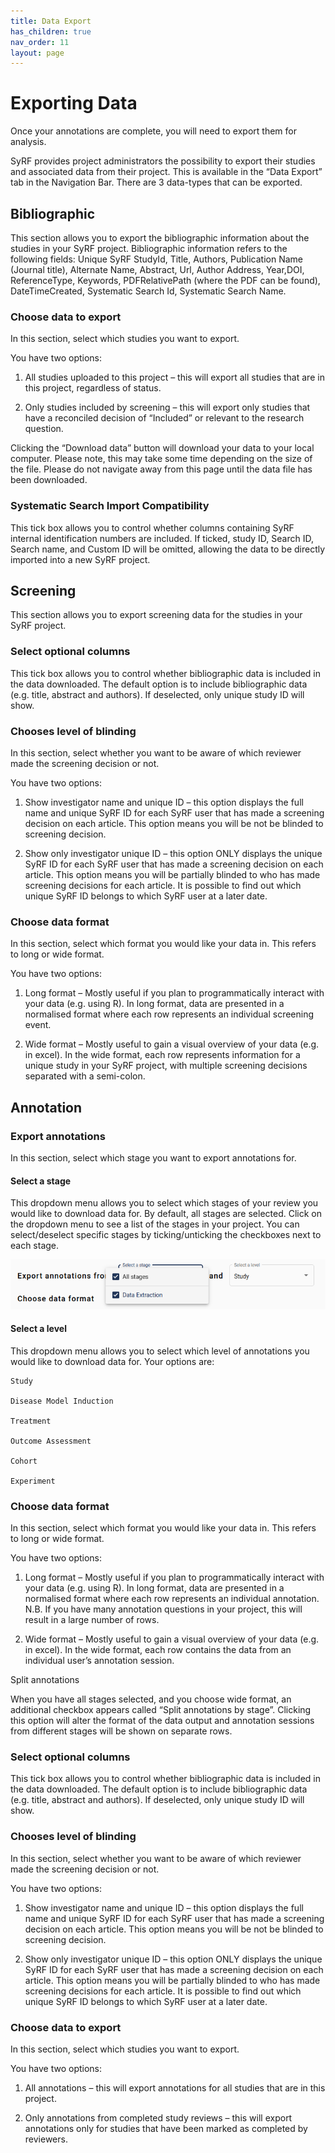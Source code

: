 ```yaml
---
title: Data Export
has_children: true
nav_order: 11
layout: page
---
```



# Exporting Data

Once your annotations are complete, you will need to export them for analysis. 

SyRF provides project administrators the possibility to export their studies and associated data from their project. This is available in the “Data Export” tab in the Navigation Bar. There are 3 data-types that can be exported.

## Bibliographic  

This section allows you to export the bibliographic information about the studies in your SyRF project. Bibliographic information refers to the following fields: Unique SyRF StudyId, Title, Authors, Publication Name (Journal title), Alternate Name, Abstract, Url, Author Address, Year,DOI, ReferenceType, Keywords, PDFRelativePath (where the PDF can be found), DateTimeCreated, Systematic Search Id, Systematic Search Name.  

### Choose data to export  

In this section, select which studies you want to export. 

You have two options:  

1. All studies uploaded to this project – this will export all studies that are in this project, regardless of status.  

2. Only studies included by screening – this will export only studies that have a reconciled decision of “Included” or relevant to the research question.  
 
Clicking the “Download data” button will download your data to your local computer. Please note, this may take some time depending on the size of the file. Please do not navigate away from this page until the data file has been downloaded.  

### Systematic Search Import Compatibility

This tick box allows you to control whether columns containing SyRF internal identification numbers are included. If ticked, study ID, Search ID, Search name, and Custom ID will be omitted, allowing the data to be directly imported into a new SyRF project.
 
## Screening 

This section allows you to export screening data for the studies in your SyRF project. 

### Select optional columns  

This tick box allows you to control whether bibliographic data is included in the data downloaded. The default option is to include bibliographic data (e.g. title, abstract and authors). If deselected, only unique study ID will show. 

### Chooses level of blinding  

In this section, select whether you want to be aware of which reviewer made the screening decision or not. 

You have two options:  

1.  Show investigator name and unique ID – this option displays the full name and unique SyRF ID for each SyRF user that has made a screening decision on each article. This option means you will be not be blinded to screening decision.   

2. Show only investigator unique ID – this option ONLY displays the unique SyRF ID for each SyRF user that has made a screening decision on each article. This option means you will be partially blinded to who has made screening decisions for each article. It is possible to find out which unique SyRF ID belongs to which SyRF user at a later date.  
 
### Choose data format 

In this section, select which format you would like your data in. This refers to long or wide format.  

You have two options:  

1.  Long format – Mostly useful if you plan to programmatically interact with your data (e.g. using R).  In long format, data are presented in a normalised format where each row represents an individual screening event.  

2.  Wide format – Mostly useful to gain a visual overview of your data (e.g. in excel). In the wide format, each row represents information for a unique study in your SyRF project, with multiple screening decisions separated with a semi-colon. 

 
## Annotation  

### Export annotations 

In this section, select which stage you want to export annotations for. 
 
#### Select a stage 

This dropdown menu allows you to select which stages of your review you would like to download data for. By default, all stages are selected. Click on the dropdown menu to see a list of the stages in your project. You can select/deselect specific stages by ticking/unticking the checkboxes next to each stage.  

![alt text](figs/Fig_ExportDataAnnotation_dropdown.png)

 
#### Select a level 

This dropdown menu allows you to select which level of annotations you would like to download data for. Your options are:  

    Study 

    Disease Model Induction  

    Treatment  

    Outcome Assessment  

    Cohort 

    Experiment  

### Choose data format 

In this section, select which format you would like your data in. This refers to long or wide format.  

You have two options:  

1. Long format – Mostly useful if you plan to programmatically interact with your data (e.g. using R).  In long format, data are presented in a normalised format where each row represents an individual annotation. N.B. If you have many annotation questions in your project, this will result in a large number of rows.   

2. Wide format – Mostly useful to gain a visual overview of your data (e.g. in excel). In the wide format, each row contains the data from an individual user’s annotation session.  

Split annotations 

When you have all stages selected, and you choose wide format, an additional checkbox appears called “Split annotations by stage”. Clicking this option will alter the format of the data output and annotation sessions from different stages will be shown on separate rows.  

### Select optional columns  

This tick box allows you to control whether bibliographic data is included in the data downloaded. The default option is to include bibliographic data (e.g. title, abstract and authors). If deselected, only unique study ID will show. 

### Chooses level of blinding  

In this section, select whether you want to be aware of which reviewer made the screening decision or not. 

You have two options:  

1.  Show investigator name and unique ID – this option displays the full name and unique SyRF ID for each SyRF user that has made a screening decision on each article. This option means you will be not be blinded to screening decision.   

2. Show only investigator unique ID – this option ONLY displays the unique SyRF ID for each SyRF user that has made a screening decision on each article. This option means you will be partially blinded to who has made screening decisions for each article. It is possible to find out which unique SyRF ID belongs to which SyRF user at a later date.  

### Choose data to export  

In this section, select which studies you want to export. 

You have two options:  

1. All annotations – this will export annotations for all studies that are in this project.  

2. Only annotations from completed study reviews – this will export annotations only for studies that have been marked as completed by reviewers. 
